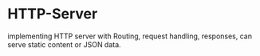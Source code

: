# HTTP-Server
implementing HTTP server with Routing, request handling, responses, can serve static content or JSON data.
